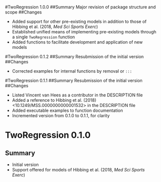 #TwoRegression 1.0.0
##Summary
  Major revision of package structure and scope
##Changes
* Added support for other pre-existing models in addition to those
  of Hibbing et al. (2018, *Med Sci Sports Exerc*)
* Established unified means of implementing pre-existing models through
  a single `TwoRegression` function
* Added functions to facilitate development and application of new models


#TwoRegression 0.1.2
##Summary
    Resubmission of the initial version
##Changes
* Corrected examples for internal functions by removal or `:::`


#TwoRegression 0.1.1
##Summary
    Resubmission of the initial version
##Changes
* Listed Vincent van Hees as a contributor in the DESCRIPTION file
* Added a reference to Hibbing et al. (2018)
    <10.1249/MSS.0000000000001532> in the DESCRIPTION file
* Added executable examples to function documentation
* Incremented version from 0.1.0 to 0.1.1, for clarity


# TwoRegression 0.1.0
## Summary
* Initial version
* Support offered for models of Hibbing et al. (2018, *Med Sci Sports Exerc*)
